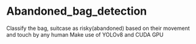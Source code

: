 # Abandoned_bag_detection
Classify the bag, suitcase as risky(abandoned) based on their movement and touch by any human
Make use of YOLOv8 and CUDA GPU
